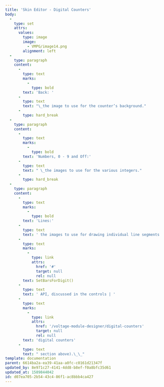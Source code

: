 ```yaml
---
title: 'Skin Editor - Digital Counters'
body:
  -
    type: set
    attrs:
      values:
        type: image
        image:
          - VMPG/image14.png
        alignment: left
  -
    type: paragraph
    content:
      -
        type: text
        marks:
          -
            type: bold
        text: 'Back: '
      -
        type: text
        text: "\_the image to use for the counter’s background."
      -
        type: hard_break
  -
    type: paragraph
    content:
      -
        type: text
        marks:
          -
            type: bold
        text: 'Numbers, 0 - 9 and Off:'
      -
        type: text
        text: " \_the images to use for the various integers."
      -
        type: hard_break
  -
    type: paragraph
    content:
      -
        type: text
        marks:
          -
            type: bold
        text: 'Lines:'
      -
        type: text
        text: ' the images to use for drawing individual line segments (see the '
      -
        type: text
        marks:
          -
            type: link
            attrs:
              href: '#'
              target: null
              rel: null
        text: SetBarsForDigit()
      -
        type: text
        text: ' API, discussed in the controls | '
      -
        type: text
        marks:
          -
            type: link
            attrs:
              href: '/voltage-module-designer/digital-counters'
              target: null
              rel: null
        text: 'digital counters'
      -
        type: text
        text: " section above).\_\_"
template: documentation
parent: 6614ba2a-ea39-41aa-a0fc-c0161d21347f
updated_by: 8e971c27-4141-4dd8-b8ef-f0a8bfc35d61
updated_at: 1589844042
id: d07ea705-2b54-43c4-86f1-ac8bbb4ca427
---
```


